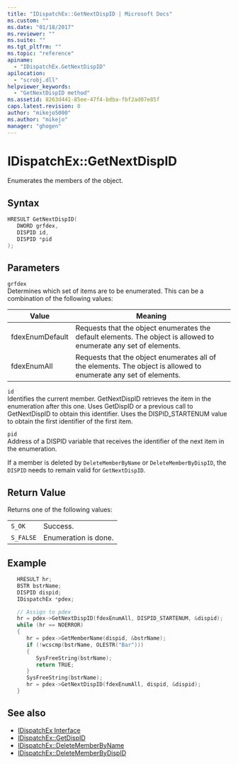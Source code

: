 ```yaml
---
title: "IDispatchEx::GetNextDispID | Microsoft Docs"
ms.custom: ""
ms.date: "01/18/2017"
ms.reviewer: ""
ms.suite: ""
ms.tgt_pltfrm: ""
ms.topic: "reference"
apiname:
  - "IDispatchEx.GetNextDispID"
apilocation:
  - "scrobj.dll"
helpviewer_keywords:
  - "GetNextDispID method"
ms.assetid: 8263d441-85ee-47f4-bdba-fbf2ad07e85f
caps.latest.revision: 8
author: "mikejo5000"
ms.author: "mikejo"
manager: "ghogen"
---
```

# IDispatchEx::GetNextDispID

Enumerates the members of the object.

## Syntax

```cpp
HRESULT GetNextDispID(
   DWORD grfdex,
   DISPID id,
   DISPID *pid
);
```

## Parameters

`grfdex`\
Determines which set of items are to be enumerated. This can be a combination of the following values:

|Value|Meaning|
|-----------|-------------|
|fdexEnumDefault|Requests that the object enumerates the default elements. The object is allowed to enumerate any set of elements.|
|fdexEnumAll|Requests that the object enumerates all of the elements. The object is allowed to enumerate any set of elements.|

`id`\
Identifies the current member. GetNextDispID retrieves the item in the enumeration after this one. Uses GetDispID or a previous call to GetNextDispID to obtain this identifier. Uses the DISPID_STARTENUM value to obtain the first identifier of the first item.

`pid`\
Address of a DISPID variable that receives the identifier of the next item in the enumeration.

If a member is deleted by `DeleteMemberByName` or `DeleteMemberByDispID`, the `DISPID` needs to remain valid for `GetNextDispID`.

## Return Value

Returns one of the following values:

|||
|-|-|
|`S_OK`|Success.|
|`S_FALSE`|Enumeration is done.|

## Example

```cpp
   HRESULT hr;
   BSTR bstrName;
   DISPID dispid;
   IDispatchEx *pdex;

   // Assign to pdex
   hr = pdex->GetNextDispID(fdexEnumAll, DISPID_STARTENUM, &dispid);
   while (hr == NOERROR)
   {
      hr = pdex->GetMemberName(dispid, &bstrName);
      if (!wcscmp(bstrName, OLESTR("Bar")))
      {
         SysFreeString(bstrName);
         return TRUE;
      }
      SysFreeString(bstrName);
      hr = pdex->GetNextDispID(fdexEnumAll, dispid, &dispid);
   }
```

## See also

- [IDispatchEx Interface](../../winscript/reference/idispatchex-interface.md)
- [IDispatchEx::GetDispID](../../winscript/reference/idispatchex-getdispid.md)
- [IDispatchEx::DeleteMemberByName](../../winscript/reference/idispatchex-deletememberbyname.md)
- [IDispatchEx::DeleteMemberByDispID](../../winscript/reference/idispatchex-deletememberbydispid.md)